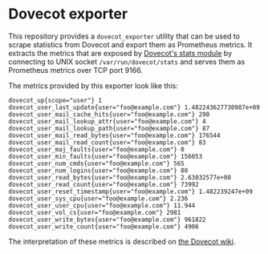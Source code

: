 # Dovecot exporter

This repository provides a `dovecot_exporter` utility that can be used
to scrape statistics from Dovecot and export them as Prometheus metrics.
It extracts the metrics that are exposed by
[Dovecot's stats module](https://wiki2.dovecot.org/Statistics) by
connecting to UNIX socket `/var/run/dovecot/stats` and serves them as
Prometheus metrics over TCP port 9166.

The metrics provided by this exporter look like this:

```
dovecot_up{scope="user"} 1
dovecot_user_last_update{user="foo@example.com"} 1.482243627730987e+09
dovecot_user_mail_cache_hits{user="foo@example.com"} 298
dovecot_user_mail_lookup_attr{user="foo@example.com"} 4
dovecot_user_mail_lookup_path{user="foo@example.com"} 87
dovecot_user_mail_read_bytes{user="foo@example.com"} 176544
dovecot_user_mail_read_count{user="foo@example.com"} 83
dovecot_user_maj_faults{user="foo@example.com"} 0
dovecot_user_min_faults{user="foo@example.com"} 156053
dovecot_user_num_cmds{user="foo@example.com"} 565
dovecot_user_num_logins{user="foo@example.com"} 80
dovecot_user_read_bytes{user="foo@example.com"} 2.63032577e+08
dovecot_user_read_count{user="foo@example.com"} 73992
dovecot_user_reset_timestamp{user="foo@example.com"} 1.482239247e+09
dovecot_user_sys_cpu{user="foo@example.com"} 2.236
dovecot_user_user_cpu{user="foo@example.com"} 11.944
dovecot_user_vol_cs{user="foo@example.com"} 2981
dovecot_user_write_bytes{user="foo@example.com"} 961822
dovecot_user_write_count{user="foo@example.com"} 4906
```

The interpretation of these metrics is described on
[the Dovecot wiki](https://wiki2.dovecot.org/Statistics#Statistics_gathered).
